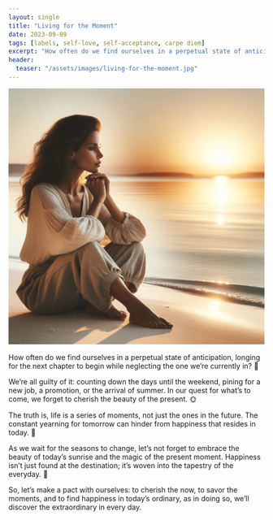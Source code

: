 ```yaml
---
layout: single
title: "Living for the Moment"
date: 2023-09-09
tags: [labels, self-love, self-acceptance, carpe diem]
excerpt: "How often do we find ourselves in a perpetual state of anticipation, longing for the next chapter to begin while neglecting the one we’re currently in?"
header:
  teaser: "/assets/images/living-for-the-moment.jpg"
---
```

![Living for the Moment](/assets/images/living-for-the-moment.jpg)

How often do we find ourselves in a perpetual state of anticipation, longing for the next chapter to begin while neglecting the one we’re currently in? 🤔

We’re all guilty of it: counting down the days until the weekend, pining for a new job, a promotion, or the arrival of summer. In our quest for what’s to come, we forget to cherish the beauty of the present. 🌞

The truth is, life is a series of moments, not just the ones in the future. The constant yearning for tomorrow can hinder from happiness that resides in today. 🌼

As we wait for the seasons to change, let’s not forget to embrace the beauty of today’s sunrise and the magic of the present moment. Happiness isn’t just found at the destination; it’s woven into the tapestry of the everyday. 💫

So, let’s make a pact with ourselves: to cherish the now, to savor the moments, and to find happiness in today’s ordinary, as in doing so, we’ll discover the extraordinary in every day. 
